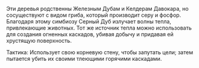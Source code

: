 Эти деревья родственны Железным Дубам и Келдерам Давокара, но сосуществуют с видом гриба, который производит серу и фосфор. Благодаря этому симбиозу Серный Дуб излучает волны тепла, привлекающие животных. Тот же источник тепла можно использовать для создания огненных каскадов, убивая добычу и придавая ей хрустящую поверхность.

Тактика: Использует свою корневую стену, чтобы запутать цели; затем пытается убить их своими тлеющими горячими каскадами.